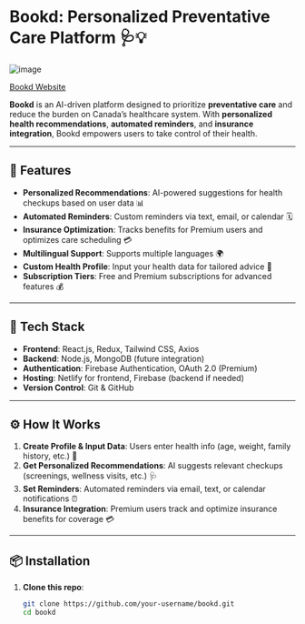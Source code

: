 # Bookd: Personalized Preventative Care Platform 🩺💡

![image](https://github.com/user-attachments/assets/7bebafa8-0aa8-4b0b-8624-3b6dda550dd4)


[Bookd Website](https://bookd.netlify.app/)
 
**Bookd** is an AI-driven platform designed to prioritize **preventative care** and reduce the burden on Canada’s healthcare system. With **personalized health recommendations**, **automated reminders**, and **insurance integration**, Bookd empowers users to take control of their health.

---

## 🚀 Features

- **Personalized Recommendations**: AI-powered suggestions for health checkups based on user data 📊
- **Automated Reminders**: Custom reminders via text, email, or calendar 🗓️
- **Insurance Optimization**: Tracks benefits for Premium users and optimizes care scheduling 💳
- **Multilingual Support**: Supports multiple languages 🌍
- **Custom Health Profile**: Input your health data for tailored advice 💪
- **Subscription Tiers**: Free and Premium subscriptions for advanced features 💰

---

## 🔧 Tech Stack

- **Frontend**: React.js, Redux, Tailwind CSS, Axios
- **Backend**: Node.js, MongoDB (future integration)
- **Authentication**: Firebase Authentication, OAuth 2.0 (Premium)
- **Hosting**: Netlify for frontend, Firebase (backend if needed)
- **Version Control**: Git & GitHub

---

## ⚙️ How It Works

1. **Create Profile & Input Data**: Users enter health info (age, weight, family history, etc.) 📝
2. **Get Personalized Recommendations**: AI suggests relevant checkups (screenings, wellness visits, etc.) 🩺
3. **Set Reminders**: Automated reminders via email, text, or calendar notifications ⏰
4. **Insurance Integration**: Premium users track and optimize insurance benefits for coverage 💳

---

## 📦 Installation

1. **Clone this repo**:

   ```bash
   git clone https://github.com/your-username/bookd.git
   cd bookd
